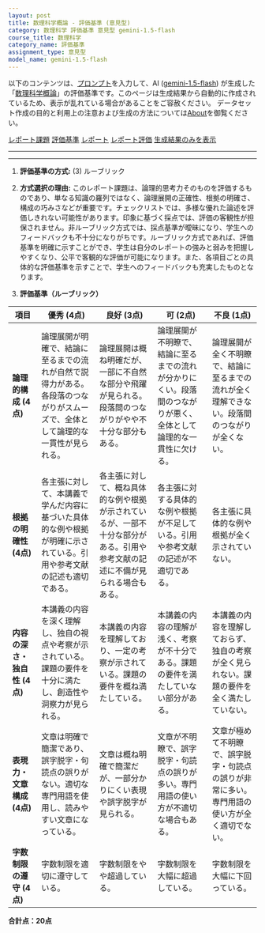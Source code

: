 ```yaml
---
layout: post
title: 数理科学概論 - 評価基準 (意見型)
category: 数理科学 評価基準 意見型 gemini-1.5-flash
course_title: 数理科学
category_name: 評価基準
assignment_type: 意見型
model_name: gemini-1.5-flash
---
```


以下のコンテンツは、[プロンプト](http://127.0.0.1:8000/generated/数理科学/gemini-1.5-flash/prompt_評価基準-意見型.md)を入力して、AI ([gemini-1.5-flash](contents/gemini-1.5-flash)) が生成した「[数理科学概論](/contents/数理科学/)」の評価基準です。このページは生成結果から自動的に作成されているため、表示が乱れている場合があることをご容赦ください。
データセット作成の目的と利用上の注意および生成の方法については[About](/About)を御覧ください。

[レポート課題](../レポート課題-意見型)
[評価基準](../評価基準-意見型)
[レポート](../レポート-意見型)
[レポート評価](../レポート評価-意見型)
[生成結果のみを表示](http://127.0.0.1:8000/generated/数理科学/gemini-1.5-flash/評価基準-意見型.md)
  

***
***
  
1. **評価基準の方式:** (3) ルーブリック

2. **方式選択の理由:** このレポート課題は、論理的思考力そのものを評価するものであり、単なる知識の羅列ではなく、論理展開の正確性、根拠の明確さ、構成の巧みさなどが重要です。チェックリストでは、多様な優れた論述を評価しきれない可能性があります。印象に基づく採点では、評価の客観性が担保されません。非ルーブリック方式では、採点基準が曖昧になり、学生へのフィードバックも不十分になりがちです。ルーブリック方式であれば、評価基準を明確に示すことができ、学生は自分のレポートの強みと弱みを把握しやすくなり、公平で客観的な評価が可能になります。また、各項目ごとの具体的な評価基準を示すことで、学生へのフィードバックも充実したものとなります。


3. **評価基準（ルーブリック）**

| 項目 | 優秀 (4点) | 良好 (3点) | 可 (2点) | 不良 (1点) |
|---|---|---|---|---|
| **論理的構成 (4点)** | 論理展開が明確で、結論に至るまでの流れが自然で説得力がある。各段落のつながりがスムーズで、全体として論理的な一貫性が見られる。 | 論理展開は概ね明確だが、一部に不自然な部分や飛躍が見られる。段落間のつながりがやや不十分な部分もある。 | 論理展開が不明瞭で、結論に至るまでの流れが分かりにくい。段落間のつながりが悪く、全体として論理的な一貫性に欠ける。 | 論理展開が全く不明瞭で、結論に至るまでの流れが全く理解できない。段落間のつながりが全くない。 |
| **根拠の明確性 (4点)** | 各主張に対して、本講義で学んだ内容に基づいた具体的な例や根拠が明確に示されている。引用や参考文献の記述も適切である。 | 各主張に対して、概ね具体的な例や根拠が示されているが、一部不十分な部分がある。引用や参考文献の記述に不備が見られる場合もある。 | 各主張に対する具体的な例や根拠が不足している。引用や参考文献の記述が不適切である。 | 各主張に具体的な例や根拠が全く示されていない。 |
| **内容の深さ・独自性 (4点)** | 本講義の内容を深く理解し、独自の視点や考察が示されている。課題の要件を十分に満たし、創造性や洞察力が見られる。 | 本講義の内容を理解しており、一定の考察が示されている。課題の要件を概ね満たしている。 | 本講義の内容の理解が浅く、考察が不十分である。課題の要件を満たしていない部分がある。 | 本講義の内容を理解しておらず、独自の考察が全く見られない。課題の要件を全く満たしていない。 |
| **表現力・文章構成 (4点)** | 文章は明確で簡潔であり、誤字脱字・句読点の誤りがない。適切な専門用語を使用し、読みやすい文章になっている。 | 文章は概ね明確で簡潔だが、一部分かりにくい表現や誤字脱字が見られる。 | 文章が不明瞭で、誤字脱字・句読点の誤りが多い。専門用語の使い方が不適切な場合もある。 | 文章が極めて不明瞭で、誤字脱字・句読点の誤りが非常に多い。専門用語の使い方が全く適切でない。 |
| **字数制限の遵守 (4点)** | 字数制限を適切に遵守している。 | 字数制限をやや超過している。 | 字数制限を大幅に超過している。 | 字数制限を大幅に下回っている。 |


**合計点：20点**
